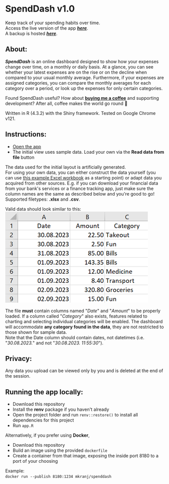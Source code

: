 # SpendDash v1.0  
Keep track of your spending habits over time.  
Access the live version of the app [***here***](https://spenddash.live/).  
A backup is hosted [***here***](https://mkranj.shinyapps.io/SpendDash/).

## About:
***SpendDash*** is an online dashboard designed to show how your expenses change over time, on a monthly or daily basis. At a glance, you can see whether your latest expenses are on the rise or on the decline when compared to your usual monthly average. Furthermore, if your expenses are assigned categories, you can compare the monthly averages for each category over a period, or look up the expenses for only certain categories.  

Found SpendDash useful? How about [**buying me a coffee**](https://www.buymeacoffee.com/mkranj61) and supporting development? After all, coffee makes the world go round :star_struck:

Written in R (4.3.2) with the Shiny framework. Tested on Google Chrome v121.

## Instructions:  
- [Open the app](https://mkranj.shinyapps.io/SpendDash/)
- The initial view uses sample data. Load your own via the **Read data from file** button

The data used for the initial layout is artificially generated.  
For using your own data, you can either construct the data yourself (you can use [this example Excel workbook](https://github.com/Mkranj/spend-dash/blob/master/example_spending.xlsx) as a starting point) or adapt data you acquired from other sources. E.g. if you can download your financial data from your bank's services or a finance tracking app, just make sure the column names are the same as described below and you're good to go!  
Supported filetypes: **.xlsx** and **.csv**.  

Valid data should look similar to this:  
![Data separated into Date, Amount, Category columns.](https://github.com/Mkranj/spend-dash/blob/master/www/expenses_ex.png?raw=true)

The file **must** contain columns named "*Date*" and "*Amount*" to be properly loaded. If a column called "*Category*" also exists, features related to charting and selecting individual categories will be enabled. The dashboard will accommodate **any category found in the data**, they are not restricted to those shown for sample data.  
Note that the Date column should contain dates, not datetimes (i.e. "*30.08.2023.*" and not "*30.08.2023. 11:55:30*").

## Privacy:  
Any data you upload can be viewed only by you and is deleted at the end of the session.  

## Running the app locally:  

- Download this repository
- Install the **renv** package if you haven't already
- Open the project folder and run `renv::restore()` to install all dependencies for this project
- Run `app.R`  

Alternatively, if you prefer using **Docker**,  

- Download this repository 
- Build an image using the provided `dockerfile`
- Create a container from that image, exposing the inside port 8180 to a port of your choosing

Example:  
`docker run --publish 8180:1234 mkranj/spenddash`
